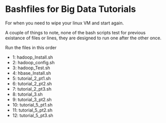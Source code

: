 # Bashfiles for Big Data Tutorials 

For when you need to wipe your linux VM and start again. 

A couple of things to note, none of the bash scripts test for previous existance of files or lines, they are designed to run one after the other once. 

Run the files in this order 
*  1: hadoop_Install.sh
*  2: hadoop_config.sh
*  3: hadoop_Test.sh
*  4: hbase_Install.sh
*  5: tutorial_2_pt1.sh
*  6: tutorial_2_pt2.sh
*  7: tutorial_2_pt3.sh
*  8: tutorial_3.sh
*  9: tutorial_3_pt2.sh
*  10: tutorial_5_pt1.sh
*  11: tutorial_5_pt2.sh
*  12: tutorial_5_pt3.sh
